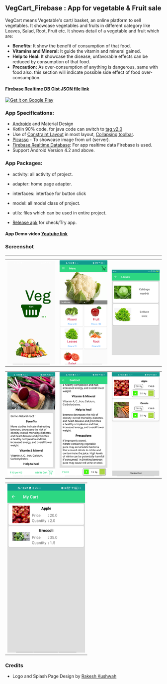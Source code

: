 VegCart_Firebase : App for vegetable &amp; Fruit sale
-----

VegCart means Vegetable's cart/ basket, an online platform to sell vegetables. It showcase vegetables and fruits in different category like Leaves, Salad, Root, Fruit etc. It shows detail of a vegetable and fruit which are:

- **Benefits:** It show the benefit of consumption of that food.
- **Vitamins and Mineral:** It guide the vitamin and mineral gained.
- **Help to Heal:** It showcase the disease, unfavorable effects can be reduced by consumption of that food.
- **Precaution:** As over-consumption of anything is dangerous, same with food also. this section will indicate possible side effect of food over-consumption.

#### [Firebase Realtime DB Gist JSON file link](https://gist.github.com/rahulkhatri19/4aa7e981ea008707c9808bad81e78edc)

<a href="https://play.google.com/store/apps/details?id=in.rahulkhatri.vegcartpro&pcampaignid=pcampaignidMKT-Other-global-all-co-prtnr-py-PartBadge-Mar2515-1" target="_blank"><img alt="Get it on Google Play" src="https://play.google.com/intl/en_us/badges/static/images/badges/en_badge_web_generic.png" height="80"/></a>

### App Specifications: 

- [Androidx](https://developer.android.com/jetpack/androidx) and Material Design
- Kotlin 90% code, for java code can switch to [tag v2.0](https://github.com/rahulkhatri19/VegCart_Firebase/tree/v2.0)
- Use of [Constraint Layout](https://developer.android.com/training/constraint-layout) in most layout, [Collapsing toolbar](https://material.io/develop/android/components/collapsing-toolbar-layout/).
- [Picasso](https://square.github.io/picasso/) - To showcase image from url (server).
- [Firebase Realtime Database](https://firebase.google.com/docs/database): For app realtime data Firebase is used.
- Support Android Version 4.2 and above.

### App Packages:

- activity: all activity of project.
- adapter: home page adapter.
- interfaces: interface for button click
- model: all model class of project.
- utils: files which can be used in entire project.

- [Release apk](APK/VegCart.apk) for check/Try app. 

#### App Demo video [Youtube link](https://youtu.be/w8XPFKjo17Y)

### Screenshot
----

<table>
  <tr>
    <td>
      <img src="screenshot/splash_screen.png" width=250 />
    </td>
    <td>
      <img src="screenshot/home_screen.png" width=250 />
    </td>
    <td>
      <img src="screenshot/flower_veg_screen.png" width=250 />
    </td>
  </tr>
</table> 

<table>
  <tr>
    <td>
      <img src="screenshot/detail_screen_1.png" width=250 />
    </td>
    <td>
      <img src="screenshot/detail_screen_2.png" width=250 />
    </td>
    <td>
      <img src="screenshot/order_screen.png" width=250 />
    </td>
  </tr>
</table> 

<table>
  <tr>
    <td>
      <img src="screenshot/cart_screen.png" width=250 />
    </td>
  </tr>
</table>

### Credits

- Logo and Splash Page Design by [Rakesh Kushwah](https://www.linkedin.com/in/rakesh-kushwah-76223b81/)
